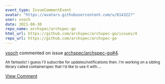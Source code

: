 ```yaml
---
event_type: IssueCommentEvent
avatar: "https://avatars.githubusercontent.com/u/814322?"
user: vsoch
date: 2021-08-30
repo_name: archspec/archspec-go
html_url: https://github.com/archspec/archspec-go/issues/4
repo_url: https://github.com/archspec/archspec-go
---
```


<a href='https://github.com/vsoch' target='_blank'>vsoch</a> commented on issue <a href='https://github.com/archspec/archspec-go/issues/4' target='_blank'>archspec/archspec-go#4</a>.

<small>Ah fantastic! I guess I'll subscribe for updates/notifications then. I'm working on a sibling library called containerspec that I'd like to use it with....</small>

<a href='https://github.com/archspec/archspec-go/issues/4' target='_blank'>View Comment</a>